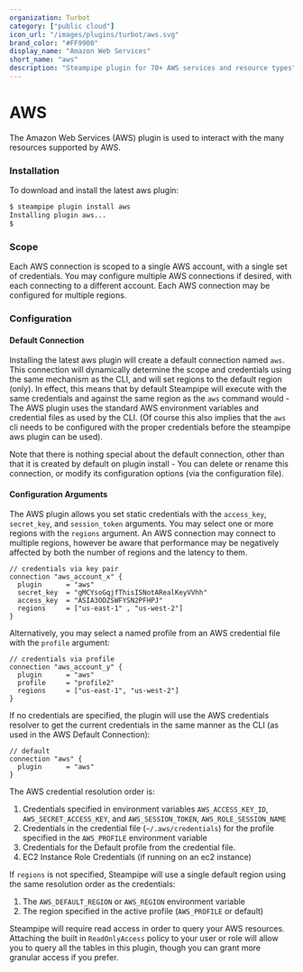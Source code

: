 ```yaml
---
organization: Turbot
category: ["public cloud"]
icon_url: "/images/plugins/turbot/aws.svg"
brand_color: "#FF9900"
display_name: "Amazon Web Services"
short_name: "aws"
description: "Steampipe plugin for 70+ AWS services and resource types"
---
```


# AWS

The Amazon Web Services (AWS) plugin is used to interact with the many resources supported by AWS.

### Installation
To download and install the latest aws plugin:
```bash
$ steampipe plugin install aws
Installing plugin aws...
$
```
### Scope
Each AWS connection is scoped to a single AWS account, with a single set of credentials.  You may configure multiple AWS connections if desired, with each connecting to a different account.  Each AWS connection may be configured for multiple regions.  

### Configuration

#### Default Connection
Installing the latest aws plugin will create a default connection named `aws`. This connection will dynamically determine the scope and credentials using the same mechanism as the CLI, and will set regions to the default region (only). In effect, this means that by default Steampipe will execute with the same credentials and against the same region as the `aws` command would - The AWS plugin uses the standard AWS environment variables and credential files as used by the CLI.  (Of course this also  implies that the `aws` cli needs to be configured with the proper credentials before the steampipe aws plugin can be used).

Note that there is nothing special about the default connection, other than that it is created by default on plugin install - You can delete or rename this connection, or modify its configuration options (via the configuration file).

#### Configuration Arguments

The AWS plugin allows you set static credentials with the `access_key`, `secret_key`, and `session_token` arguments.  You may select one or more regions with the `regions` argument.
An AWS connection may connect to multiple regions, however be aware that performance may be negatively affected by both the number of regions and the latency to them.


```hcl
// credentials via key pair
connection "aws_account_x" {
  plugin      = "aws" 
  secret_key  = "gMCYsoGqjfThisISNotARealKeyVVhh"
  access_key  = "ASIA3ODZSWFYSN2PFHPJ"  
  regions     = ["us-east-1" , "us-west-2"]
}
```

Alternatively, you may select a named profile from an AWS credential file with the `profile` argument:
```hcl
// credentials via profile
connection "aws_account_y" {
  plugin      = "aws" 
  profile     = "profile2"
  regions     = ["us-east-1", "us-west-2"]
}
```

If no credentials are specified, the plugin will use the AWS credentials resolver to get the current credentials in the same manner as the CLI (as used in the AWS Default Connection):

```hcl
// default
connection "aws" {
  plugin      = "aws" 
}
```


The AWS credential resolution order is:
1. Credentials specified in environment variables `AWS_ACCESS_KEY_ID`, `AWS_SECRET_ACCESS_KEY`, and `AWS_SESSION_TOKEN`, `AWS_ROLE_SESSION_NAME`
2. Credentials in the credential file (`~/.aws/credentials`) for the profile specified in the `AWS_PROFILE` environment variable
3. Credentials for the Default profile from the credential file.
4. EC2 Instance Role Credentials (if running on an ec2 instance)

If `regions` is not specified, Steampipe will use a single default region using the same resolution order as the credentials:
1. The `AWS_DEFAULT_REGION` or `AWS_REGION` environment variable
2. The region specified in the active profile (`AWS_PROFILE` or default)

Steampipe will require read access in order to query your AWS resources.  Attaching the built in `ReadOnlyAccess` policy to your user or role will allow you to query all the tables in this plugin, though you can grant more granular access if you prefer.